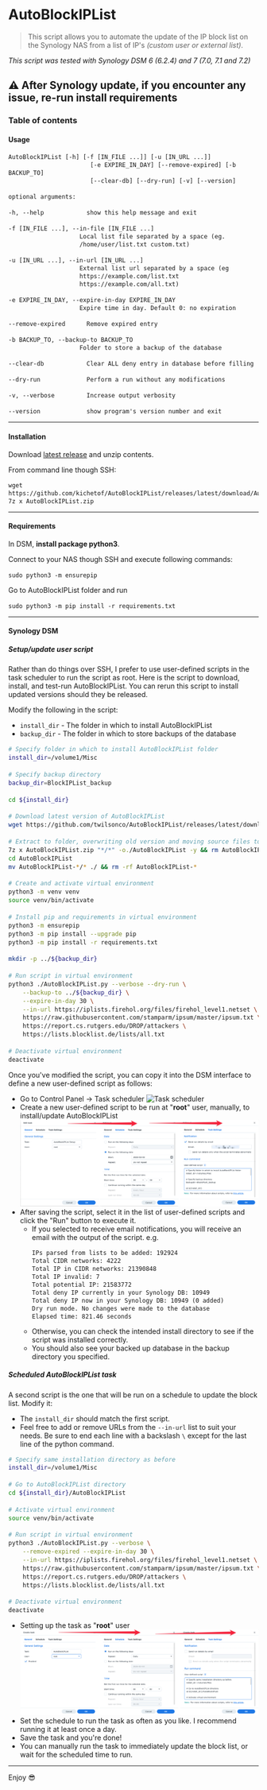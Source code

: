 # AutoBlockIPList

> This script allows you to automate the update of the IP block list on the Synology NAS from a list of IP's _(custom user or external list)_.

_This script was tested with Synology DSM 6 (6.2.4) and 7 (7.0, 7.1 and 7.2)_

⚠️  After Synology update, if you encounter any issue, re-run install requirements
---

### Table of contents
#### Usage

    AutoBlockIPList [-h] [-f [IN_FILE ...]] [-u [IN_URL ...]]
                           [-e EXPIRE_IN_DAY] [--remove-expired] [-b BACKUP_TO]
                           [--clear-db] [--dry-run] [-v] [--version]
    
    optional arguments:
    
    -h, --help            show this help message and exit
    
    -f [IN_FILE ...], --in-file [IN_FILE ...]
                        Local list file separated by a space (eg.
                        /home/user/list.txt custom.txt)
                        
    -u [IN_URL ...], --in-url [IN_URL ...]
                        External list url separated by a space (eg
                        https://example.com/list.txt
                        https://example.com/all.txt)
                        
    -e EXPIRE_IN_DAY, --expire-in-day EXPIRE_IN_DAY
                        Expire time in day. Default 0: no expiration
                        
    --remove-expired      Remove expired entry
    
    -b BACKUP_TO, --backup-to BACKUP_TO
                        Folder to store a backup of the database
                        
    --clear-db            Clear ALL deny entry in database before filling
    
    --dry-run             Perform a run without any modifications
    
    -v, --verbose         Increase output verbosity
    
    --version             show program's version number and exit

---

#### Installation

Download [latest release](https://github.com/kichetof/AutoBlockIPList/releases/latest/download/AutoBlockIPList.zip) and unzip contents.

From command line though SSH:

```
wget https://github.com/kichetof/AutoBlockIPList/releases/latest/download/AutoBlockIPList.zip
7z x AutoBlockIPList.zip
```

---

#### Requirements

In DSM, **install package python3**.

Connect to your NAS though SSH and execute following commands:

`sudo python3 -m ensurepip`

Go to AutoBlockIPList folder and run

`sudo python3 -m pip install -r requirements.txt`

---
#### Synology DSM

##### Setup/update user script

Rather than do things over SSH, I prefer to use user-defined scripts in the task scheduler to run the script as root. Here is the script to download, install, and test-run AutoBlockIPList. You can rerun this script to install updated versions should they be released.

Modify the following in the script:

- `install_dir` - The folder in which to install AutoBlockIPList
- `backup_dir` - The folder in which to store backups of the database

```bash
# Specify folder in which to install AutoBlockIPList folder
install_dir=/volume1/Misc

# Specify backup directory
backup_dir=BlockIPList_backup

cd ${install_dir}

# Download latest version of AutoBlockIPList
wget https://github.com/twilsonco/AutoBlockIPList/releases/latest/download/AutoBlockIPList.zip

# Extract to folder, overwriting old version and moving source files to AutoBlockIPList directory
7z x AutoBlockIPList.zip "*/*" -o./AutoBlockIPList -y && rm AutoBlockIPList.zip
cd AutoBlockIPList
mv AutoBlockIPList-*/* ./ && rm -rf AutoBlockIPList-*

# Create and activate virtual environment
python3 -m venv venv
source venv/bin/activate

# Install pip and requirements in virtual environment
python3 -m ensurepip
python3 -m pip install --upgrade pip
python3 -m pip install -r requirements.txt

mkdir -p ../${backup_dir}

# Run script in virtual environment
python3 ./AutoBlockIPList.py --verbose --dry-run \
	--backup-to ../${backup_dir} \
	--expire-in-day 30 \
	--in-url https://iplists.firehol.org/files/firehol_level1.netset \
	https://raw.githubusercontent.com/stamparm/ipsum/master/ipsum.txt \
	https://report.cs.rutgers.edu/DROP/attackers \
	https://lists.blocklist.de/lists/all.txt

# Deactivate virtual environment
deactivate
```

Once you've modified the script, you can copy it into the DSM interface to define a new user-defined script as follows:

- Go to Control Panel -> Task scheduler
![Task scheduler](docs/task_scheduler.png)
- Create a new user-defined script to be run at "**root**" user, manually, to install/update AutoBlockIPList
![Setup task](docs/setup_task.png)
- After saving the script, select it in the list of user-defined scripts and click the "Run" button to execute it. 
  - If you selected to receive email notifications, you will receive an email with the output of the script. e.g.
    ```
    IPs parsed from lists to be added: 192924
    Total CIDR networks: 4222
    Total IP in CIDR networks: 21390848
    Total IP invalid: 7
    Total potential IP: 21583772
    Total deny IP currently in your Synology DB: 10949
    Total deny IP now in your Synology DB: 10949 (0 added)
    Dry run mode. No changes were made to the database
    Elapsed time: 821.46 seconds
    ```
  - Otherwise, you can check the intended install directory to see if the script was installed correctly.
  - You should also see your backed up database in the backup directory you specified.

##### Scheduled AutoBlockIPList task

A second script is the one that will be run on a schedule to update the block list. 
Modify it:
- The `install_dir` should match the first script.
- Feel free to add or remove URLs from the `--in-url` list to suit your needs. Be sure to end each line with a backslash `\` except for the last line of the python command.

```bash
# Specify same installation directory as before
install_dir=/volume1/Misc

# Go to AutoBlockIPList directory
cd ${install_dir}/AutoBlockIPList

# Activate virtual environment
source venv/bin/activate

# Run script in virtual environment
python3 ./AutoBlockIPList.py --verbose \
	--remove-expired --expire-in-day 30 \
	--in-url https://iplists.firehol.org/files/firehol_level1.netset \
	https://raw.githubusercontent.com/stamparm/ipsum/master/ipsum.txt \
	https://report.cs.rutgers.edu/DROP/attackers \
	https://lists.blocklist.de/lists/all.txt

# Deactivate virtual environment
deactivate
```

- Setting up the task as "**root**" user
![Task settings](docs/edit_task.png)
- Set the schedule to run the task as often as you like. I recommend running it at least once a day.
- Save the task and you're done!
- You can manually run the task to immediately update the block list, or wait for the scheduled time to run.
  
___

Enjoy :sunglasses:
